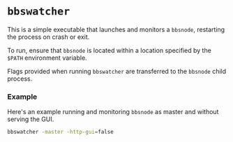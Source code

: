 # `bbswatcher`

This is a simple executable that launches and monitors a `bbsnode`, restarting the process on crash or exit.

To run, ensure that `bbsnode` is located within a location specified by the `$PATH` environment variable.

Flags provided when running `bbswatcher` are transferred to the `bbsnode` child process.

### Example

Here's an example running and monitoring `bbsnode` as master and without serving the GUI.

```bash
bbswatcher -master -http-gui=false

```